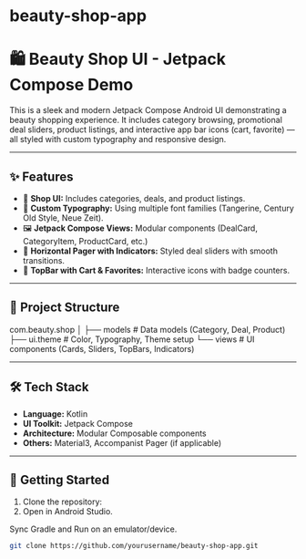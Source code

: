 # beauty-shop-app
# 🛍️ Beauty Shop UI - Jetpack Compose Demo

This is a sleek and modern Jetpack Compose Android UI demonstrating a beauty shopping experience. It includes category browsing, promotional deal sliders, product listings, and interactive app bar icons (cart, favorite) — all styled with custom typography and responsive design.

---

## ✨ Features

- 🛒 **Shop UI:** Includes categories, deals, and product listings.
- 🎨 **Custom Typography:** Using multiple font families (Tangerine, Century Old Style, Neue Zeit).
- 🖼️ **Jetpack Compose Views:** Modular components (DealCard, CategoryItem, ProductCard, etc.)
- 🔄 **Horizontal Pager with Indicators:** Styled deal sliders with smooth transitions.
- 🧭 **TopBar with Cart & Favorites:** Interactive icons with badge counters.

---

## 📁 Project Structure
com.beauty.shop
│
├── models # Data models (Category, Deal, Product)
├── ui.theme # Color, Typography, Theme setup
└── views # UI components (Cards, Sliders, TopBars, Indicators)


---

## 🛠️ Tech Stack

- **Language:** Kotlin
- **UI Toolkit:** Jetpack Compose
- **Architecture:** Modular Composable components
- **Others:** Material3, Accompanist Pager (if applicable)

---

## 🚀 Getting Started

1. Clone the repository:
2. Open in Android Studio.

Sync Gradle and Run on an emulator/device.
   ```bash
   git clone https://github.com/yourusername/beauty-shop-app.git



